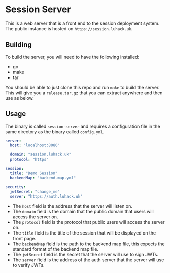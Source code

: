 # Session Server

This is a web server that is a front end to the session deployment system. The public instance is hosted on
`https://session.luhack.uk`.

## Building

To build the server, you will need to have the following installed:

- go
- make
- tar

You should be able to just clone this repo and run `make` to build the server. This will give you a `release.tar.gz`
that you can extract anywhere and then use as below.

## Usage

The binary is called `session-server` and requires a configuration file in the same directory as the binary called
`config.yml`.

```yaml
server:
  host: "localhost:8080"

  domain: "session.luhack.uk"
  protocol: "https"

session:
  title: "Demo Session"
  backendMap: "backend-map.yml"

security:
  jwtSecret: "change_me"
  server: "https://auth.luhack.uk"
```

- The `host` field is the address that the server will listen on.
- The `domain` field is the domain that the public domain that users will access the server on.
- The `protocol` field is the protocol that public users will access the server on.
- The `title` field is the title of the session that will be displayed on the front page.
- The `backendMap` field is the path to the backend map file, this expects the standard format of the backend map file.
- The `jwtSecret` field is the secret that the server will use to sign JWTs.
- The `server` field is the address of the auth server that the server will use to verify JWTs.
 

